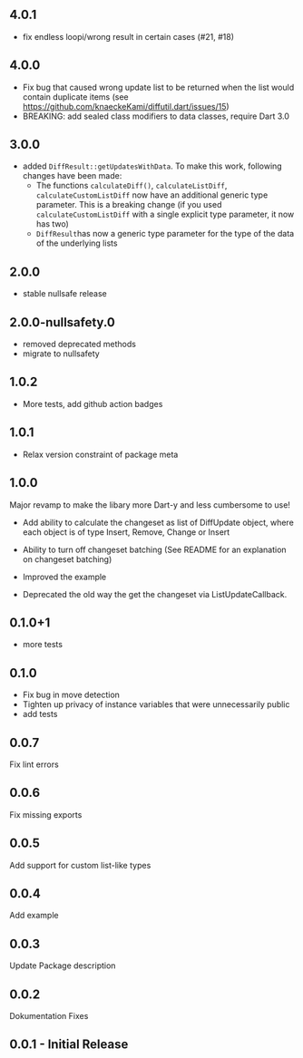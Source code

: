 ## 4.0.1

- fix endless loopi/wrong result in certain cases (#21, #18)

## 4.0.0

- Fix bug that caused wrong update list to be returned when the list would contain duplicate items (see https://github.com/knaeckeKami/diffutil.dart/issues/15)
- BREAKING: add sealed class modifiers to data classes, require Dart 3.0

## 3.0.0


- added `DiffResult::getUpdatesWithData`. To make this work, following changes have been made: 
    -  The functions `calculateDiff()`, `calculateListDiff`, `calculateCustomListDiff` now have an additional 
       generic type parameter. This is a breaking change (if you used `calculateCustomListDiff`
       with a single explicit type parameter, it now has two)
    - `DiffResult`has now a generic type parameter for the type of the data of the underlying lists
    

## 2.0.0

- stable nullsafe release

## 2.0.0-nullsafety.0

- removed deprecated methods
- migrate to nullsafety

## 1.0.2

- More tests, add github action badges

## 1.0.1

- Relax version constraint of package meta

## 1.0.0

Major revamp to make the libary more Dart-y and less cumbersome to use!

- Add ability to calculate the changeset as list of DiffUpdate object, where each object is of type Insert, Remove, Change or Insert
- Ability to turn off changeset batching (See README for an explanation on changeset batching)
- Improved the example

- Deprecated the old way the get the changeset via ListUpdateCallback.

## 0.1.0+1

- more tests

## 0.1.0

- Fix bug in move detection
- Tighten up privacy of instance variables that were unnecessarily public
- add tests

## 0.0.7

Fix lint errors

## 0.0.6

Fix missing exports

## 0.0.5

Add support for custom list-like types

## 0.0.4

Add example

## 0.0.3

Update Package description

## 0.0.2

Dokumentation Fixes


## 0.0.1 - Initial Release
